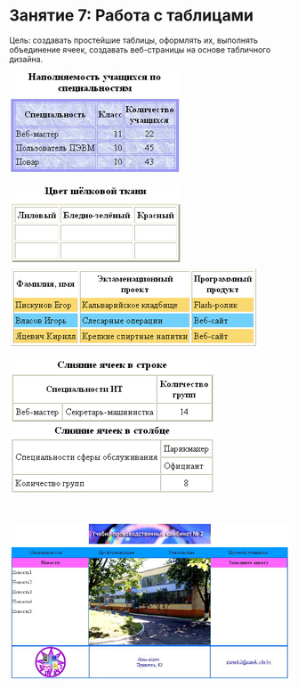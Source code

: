 # Занятие 7: Работа с таблицами

Цель: создавать простейшие таблицы, оформлять их, выполнять объединение ячеек, создавать веб-страницы на основе табличного дизайна.


![Простейшие таблицы](1.jpg) <br>                     
![Вставка изображений](2.png) <br>
![Отображение рамок](3.png) <br>                         
![Слияние ячеек в строке](4.png) <br>
![Слияние ячеек в столбце](5.png) <br><br><br>

![Задание. Создать веб-страницу, используя таблицы:](6.jpg)
